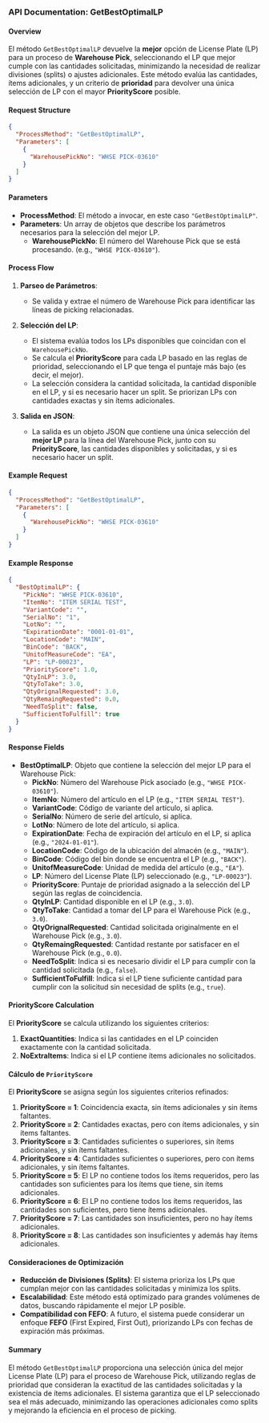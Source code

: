 ### API Documentation: GetBestOptimalLP

#### **Overview**
El método `GetBestOptimalLP` devuelve la **mejor** opción de License Plate (LP) para un proceso de **Warehouse Pick**, seleccionando el LP que mejor cumple con las cantidades solicitadas, minimizando la necesidad de realizar divisiones (splits) o ajustes adicionales. Este método evalúa las cantidades, ítems adicionales, y un criterio de **prioridad** para devolver una única selección de LP con el mayor **PriorityScore** posible.

#### **Request Structure**
```json
{
  "ProcessMethod": "GetBestOptimalLP",
  "Parameters": [
    {
      "WarehousePickNo": "WHSE PICK-03610"
    }
  ]
}
```

#### **Parameters**
- **ProcessMethod**: El método a invocar, en este caso `"GetBestOptimalLP"`.
- **Parameters**: Un array de objetos que describe los parámetros necesarios para la selección del mejor LP.
  - **WarehousePickNo**: El número del Warehouse Pick que se está procesando. (e.g., `"WHSE PICK-03610"`).

#### **Process Flow**
1. **Parseo de Parámetros**:
   - Se valida y extrae el número de Warehouse Pick para identificar las líneas de picking relacionadas.

2. **Selección del LP**:
   - El sistema evalúa todos los LPs disponibles que coincidan con el `WarehousePickNo`.
   - Se calcula el **PriorityScore** para cada LP basado en las reglas de prioridad, seleccionando el LP que tenga el puntaje más bajo (es decir, el mejor).
   - La selección considera la cantidad solicitada, la cantidad disponible en el LP, y si es necesario hacer un split. Se priorizan LPs con cantidades exactas y sin ítems adicionales.

3. **Salida en JSON**:
   - La salida es un objeto JSON que contiene una única selección del **mejor LP** para la línea del Warehouse Pick, junto con su **PriorityScore**, las cantidades disponibles y solicitadas, y si es necesario hacer un split.

#### **Example Request**
```json
{
  "ProcessMethod": "GetBestOptimalLP",
  "Parameters": [
    {
      "WarehousePickNo": "WHSE PICK-03610"
    }
  ]
}
```

#### **Example Response**
```json
{
  "BestOptimalLP": {
    "PickNo": "WHSE PICK-03610",
    "ItemNo": "ITEM SERIAL TEST",
    "VariantCode": "",
    "SerialNo": "1",
    "LotNo": "",
    "ExpirationDate": "0001-01-01",
    "LocationCode": "MAIN",
    "BinCode": "BACK",
    "UnitofMeasureCode": "EA",
    "LP": "LP-00023",
    "PriorityScore": 1.0,
    "QtyInLP": 3.0,
    "QtyToTake": 3.0,
    "QtyOrignalRequested": 3.0,
    "QtyRemaingRequested": 0.0,
    "NeedToSplit": false,
    "SufficientToFulfill": true
  }
}
```

#### **Response Fields**
- **BestOptimalLP**: Objeto que contiene la selección del mejor LP para el Warehouse Pick:
  - **PickNo**: Número del Warehouse Pick asociado (e.g., `"WHSE PICK-03610"`).
  - **ItemNo**: Número del artículo en el LP (e.g., `"ITEM SERIAL TEST"`).
  - **VariantCode**: Código de variante del artículo, si aplica.
  - **SerialNo**: Número de serie del artículo, si aplica.
  - **LotNo**: Número de lote del artículo, si aplica.
  - **ExpirationDate**: Fecha de expiración del artículo en el LP, si aplica (e.g., `"2024-01-01"`).
  - **LocationCode**: Código de la ubicación del almacén (e.g., `"MAIN"`).
  - **BinCode**: Código del bin donde se encuentra el LP (e.g., `"BACK"`).
  - **UnitofMeasureCode**: Unidad de medida del artículo (e.g., `"EA"`).
  - **LP**: Número del License Plate (LP) seleccionado (e.g., `"LP-00023"`).
  - **PriorityScore**: Puntaje de prioridad asignado a la selección del LP según las reglas de coincidencia.
  - **QtyInLP**: Cantidad disponible en el LP (e.g., `3.0`).
  - **QtyToTake**: Cantidad a tomar del LP para el Warehouse Pick (e.g., `3.0`).
  - **QtyOrignalRequested**: Cantidad solicitada originalmente en el Warehouse Pick (e.g., `3.0`).
  - **QtyRemaingRequested**: Cantidad restante por satisfacer en el Warehouse Pick (e.g., `0.0`).
  - **NeedToSplit**: Indica si es necesario dividir el LP para cumplir con la cantidad solicitada (e.g., `false`).
  - **SufficientToFulfill**: Indica si el LP tiene suficiente cantidad para cumplir con la solicitud sin necesidad de splits (e.g., `true`).

#### **PriorityScore Calculation**
El **PriorityScore** se calcula utilizando los siguientes criterios:

1. **ExactQuantities**: Indica si las cantidades en el LP coinciden exactamente con la cantidad solicitada.
2. **NoExtraItems**: Indica si el LP contiene ítems adicionales no solicitados.

#### **Cálculo de `PriorityScore`**
El **PriorityScore** se asigna según los siguientes criterios refinados:

1. **PriorityScore = 1**: Coincidencia exacta, sin ítems adicionales y sin ítems faltantes.
2. **PriorityScore = 2**: Cantidades exactas, pero con ítems adicionales, y sin ítems faltantes.
3. **PriorityScore = 3**: Cantidades suficientes o superiores, sin ítems adicionales, y sin ítems faltantes.
4. **PriorityScore = 4**: Cantidades suficientes o superiores, pero con ítems adicionales, y sin ítems faltantes.
5. **PriorityScore = 5**: El LP no contiene todos los ítems requeridos, pero las cantidades son suficientes para los ítems que tiene, sin ítems adicionales.
6. **PriorityScore = 6**: El LP no contiene todos los ítems requeridos, las cantidades son suficientes, pero tiene ítems adicionales.
7. **PriorityScore = 7**: Las cantidades son insuficientes, pero no hay ítems adicionales.
8. **PriorityScore = 8**: Las cantidades son insuficientes y además hay ítems adicionales.

#### **Consideraciones de Optimización**
- **Reducción de Divisiones (Splits)**: El sistema prioriza los LPs que cumplan mejor con las cantidades solicitadas y minimiza los splits.
- **Escalabilidad**: Este método está optimizado para grandes volúmenes de datos, buscando rápidamente el mejor LP posible.
- **Compatibilidad con FEFO**: A futuro, el sistema puede considerar un enfoque **FEFO** (First Expired, First Out), priorizando LPs con fechas de expiración más próximas.

#### **Summary**
El método `GetBestOptimalLP` proporciona una selección única del mejor License Plate (LP) para el proceso de Warehouse Pick, utilizando reglas de prioridad que consideran la exactitud de las cantidades solicitadas y la existencia de ítems adicionales. El sistema garantiza que el LP seleccionado sea el más adecuado, minimizando las operaciones adicionales como splits y mejorando la eficiencia en el proceso de picking.